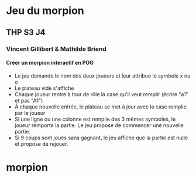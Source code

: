 # Jeu du morpion
## THP S3 J4
### Vincent Gillibert & Mathilde Briend

#### Créer un morpion interactif en POO
* Le jeu demande le nom des deux joueurs et leur attribue le symbole x ou o
* Le plateau vide s'affiche
* Chaque joueur rentre à tour de rôle la case qu'il veut remplir (écrire "a1" et pas "A1")
* À chaque nouvelle entrée, le plateau se met à jour avec la case remplie par le joueur
* Si une ligne ou une colonne est remplie des 3 mêmes symboles, le joueur remporte la partie. Le jeu propose de commencer une nouvelle partie.
* Si 9 coups sont joués sans gagnant, le jeu affiche que la partie est nulle et propose de rejouer.
# morpion
